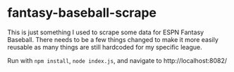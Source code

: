 # fantasy-baseball-scrape

This is just something I used to scrape some data for ESPN Fantasy Baseball.
There needs to be a few things changed to make it more easily reusable as many things are still hardcoded for my specific league.

Run with `npm install`, `node index.js`, and navigate to http://localhost:8082/